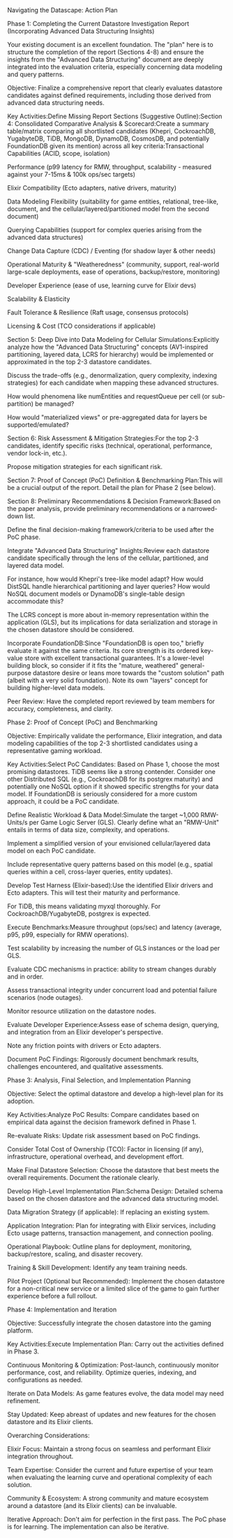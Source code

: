 Navigating the Datascape: Action Plan

Phase 1: Completing the Current Datastore Investigation Report (Incorporating Advanced Data Structuring Insights)

Your existing document is an excellent foundation. The "plan" here is to structure the completion of the report (Sections 4-8) and ensure the insights from the "Advanced Data Structuring" document are deeply integrated into the evaluation criteria, especially concerning data modeling and query patterns.

Objective: Finalize a comprehensive report that clearly evaluates datastore candidates against defined requirements, including those derived from advanced data structuring needs.

Key Activities:Define Missing Report Sections (Suggestive Outline):Section 4: Consolidated Comparative Analysis & Scorecard:Create a summary table/matrix comparing all shortlisted candidates (Khepri, CockroachDB, YugabyteDB, TiDB, MongoDB, DynamoDB, CosmosDB, and potentially FoundationDB given its mention) across all key criteria:Transactional Capabilities (ACID, scope, isolation)

Performance (p99 latency for RMW, throughput, scalability - measured against your 7-15ms & 100k ops/sec targets)

Elixir Compatibility (Ecto adapters, native drivers, maturity)

Data Modeling Flexibility (suitability for game entities, relational, tree-like, document, and the cellular/layered/partitioned model from the second document)

Querying Capabilities (support for complex queries arising from the advanced data structures)

Change Data Capture (CDC) / Eventing (for shadow layer & other needs)

Operational Maturity & "Weatheredness" (community, support, real-world large-scale deployments, ease of operations, backup/restore, monitoring)

Developer Experience (ease of use, learning curve for Elixir devs)

Scalability & Elasticity

Fault Tolerance & Resilience (Raft usage, consensus protocols)

Licensing & Cost (TCO considerations if applicable)

Section 5: Deep Dive into Data Modeling for Cellular Simulations:Explicitly analyze how the "Advanced Data Structuring" concepts (AV1-inspired partitioning, layered data, LCRS for hierarchy) would be implemented or approximated in the top 2-3 datastore candidates.

Discuss the trade-offs (e.g., denormalization, query complexity, indexing strategies) for each candidate when mapping these advanced structures.

How would phenomena like numEntities and requestQueue per cell (or sub-partition) be managed?

How would "materialized views" or pre-aggregated data for layers be supported/emulated?

Section 6: Risk Assessment & Mitigation Strategies:For the top 2-3 candidates, identify specific risks (technical, operational, performance, vendor lock-in, etc.).

Propose mitigation strategies for each significant risk.

Section 7: Proof of Concept (PoC) Definition & Benchmarking Plan:This will be a crucial output of the report. Detail the plan for Phase 2 (see below).

Section 8: Preliminary Recommendations & Decision Framework:Based on the paper analysis, provide preliminary recommendations or a narrowed-down list.

Define the final decision-making framework/criteria to be used after the PoC phase.

Integrate "Advanced Data Structuring" Insights:Review each datastore candidate specifically through the lens of the cellular, partitioned, and layered data model.

For instance, how would Khepri's tree-like model adapt? How would DistSQL handle hierarchical partitioning and layer queries? How would NoSQL document models or DynamoDB's single-table design accommodate this?

The LCRS concept is more about in-memory representation within the application (GLS), but its implications for data serialization and storage in the chosen datastore should be considered.

Incorporate FoundationDB:Since "FoundationDB is open too," briefly evaluate it against the same criteria. Its core strength is its ordered key-value store with excellent transactional guarantees. It's a lower-level building block, so consider if it fits the "mature, weathered" general-purpose datastore desire or leans more towards the "custom solution" path (albeit with a very solid foundation). Note its own "layers" concept for building higher-level data models.

Peer Review: Have the completed report reviewed by team members for accuracy, completeness, and clarity.

Phase 2: Proof of Concept (PoC) and Benchmarking

Objective: Empirically validate the performance, Elixir integration, and data modeling capabilities of the top 2-3 shortlisted candidates using a representative gaming workload.

Key Activities:Select PoC Candidates: Based on Phase 1, choose the most promising datastores. TiDB seems like a strong contender. Consider one other Distributed SQL (e.g., CockroachDB for its postgrex maturity) and potentially one NoSQL option if it showed specific strengths for your data model. If FoundationDB is seriously considered for a more custom approach, it could be a PoC candidate.

Define Realistic Workload & Data Model:Simulate the target ~1,000 RMW-Units/s per Game Logic Server (GLS). Clearly define what an "RMW-Unit" entails in terms of data size, complexity, and operations.

Implement a simplified version of your envisioned cellular/layered data model on each PoC candidate.

Include representative query patterns based on this model (e.g., spatial queries within a cell, cross-layer queries, entity updates).

Develop Test Harness (Elixir-based):Use the identified Elixir drivers and Ecto adapters. This will test their maturity and performance.

For TiDB, this means validating myxql thoroughly. For CockroachDB/YugabyteDB, postgrex is expected.

Execute Benchmarks:Measure throughput (ops/sec) and latency (average, p95, p99, especially for RMW operations).

Test scalability by increasing the number of GLS instances or the load per GLS.

Evaluate CDC mechanisms in practice: ability to stream changes durably and in order.

Assess transactional integrity under concurrent load and potential failure scenarios (node outages).

Monitor resource utilization on the datastore nodes.

Evaluate Developer Experience:Assess ease of schema design, querying, and integration from an Elixir developer's perspective.

Note any friction points with drivers or Ecto adapters.

Document PoC Findings: Rigorously document benchmark results, challenges encountered, and qualitative assessments.

Phase 3: Analysis, Final Selection, and Implementation Planning

Objective: Select the optimal datastore and develop a high-level plan for its adoption.

Key Activities:Analyze PoC Results: Compare candidates based on empirical data against the decision framework defined in Phase 1.

Re-evaluate Risks: Update risk assessment based on PoC findings.

Consider Total Cost of Ownership (TCO): Factor in licensing (if any), infrastructure, operational overhead, and development effort.

Make Final Datastore Selection: Choose the datastore that best meets the overall requirements. Document the rationale clearly.

Develop High-Level Implementation Plan:Schema Design: Detailed schema based on the chosen datastore and the advanced data structuring model.

Data Migration Strategy (if applicable): If replacing an existing system.

Application Integration: Plan for integrating with Elixir services, including Ecto usage patterns, transaction management, and connection pooling.

Operational Playbook: Outline plans for deployment, monitoring, backup/restore, scaling, and disaster recovery.

Training & Skill Development: Identify any team training needs.

Pilot Project (Optional but Recommended): Implement the chosen datastore for a non-critical new service or a limited slice of the game to gain further experience before a full rollout.

Phase 4: Implementation and Iteration

Objective: Successfully integrate the chosen datastore into the gaming platform.

Key Activities:Execute Implementation Plan: Carry out the activities defined in Phase 3.

Continuous Monitoring & Optimization: Post-launch, continuously monitor performance, cost, and reliability. Optimize queries, indexing, and configurations as needed.

Iterate on Data Models: As game features evolve, the data model may need refinement.

Stay Updated: Keep abreast of updates and new features for the chosen datastore and its Elixir clients.

Overarching Considerations:

Elixir Focus: Maintain a strong focus on seamless and performant Elixir integration throughout.

Team Expertise: Consider the current and future expertise of your team when evaluating the learning curve and operational complexity of each solution.

Community & Ecosystem: A strong community and mature ecosystem around a datastore (and its Elixir clients) can be invaluable.

Iterative Approach: Don't aim for perfection in the first pass. The PoC phase is for learning. The implementation can also be iterative.
